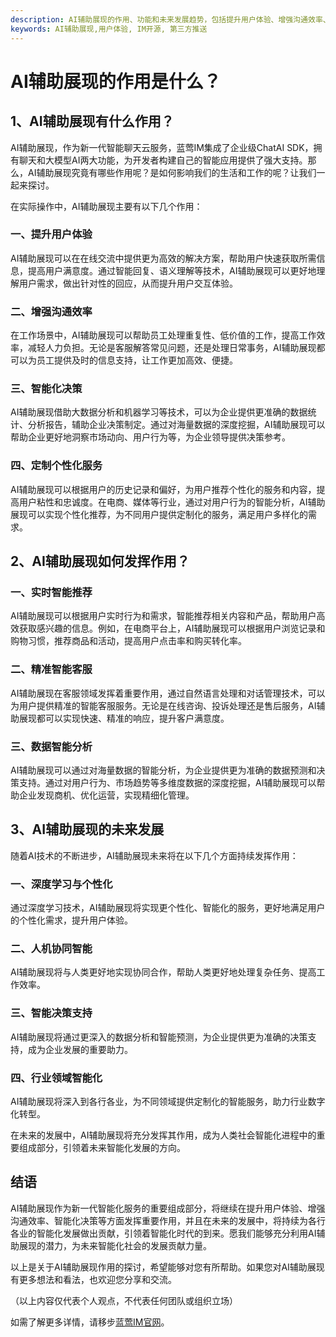 ```yaml
---
description: AI辅助展现的作用、功能和未来发展趋势，包括提升用户体验、增强沟通效率、智能化决策和定制个性化服务。
keywords: AI辅助展现,用户体验, IM开源, 第三方推送
---
```

# AI辅助展现的作用是什么？

## 1、AI辅助展现有什么作用？

AI辅助展现，作为新一代智能聊天云服务，蓝莺IM集成了企业级ChatAI SDK，拥有聊天和大模型AI两大功能，为开发者构建自己的智能应用提供了强大支持。那么，AI辅助展现究竟有哪些作用呢？是如何影响我们的生活和工作的呢？让我们一起来探讨。

在实际操作中，AI辅助展现主要有以下几个作用：
### 一、提升用户体验
AI辅助展现可以在在线交流中提供更为高效的解决方案，帮助用户快速获取所需信息，提高用户满意度。通过智能回复、语义理解等技术，AI辅助展现可以更好地理解用户需求，做出针对性的回应，从而提升用户交互体验。

### 二、增强沟通效率
在工作场景中，AI辅助展现可以帮助员工处理重复性、低价值的工作，提高工作效率，减轻人力负担。无论是客服解答常见问题，还是处理日常事务，AI辅助展现都可以为员工提供及时的信息支持，让工作更加高效、便捷。

### 三、智能化决策
AI辅助展现借助大数据分析和机器学习等技术，可以为企业提供更准确的数据统计、分析报告，辅助企业决策制定。通过对海量数据的深度挖掘，AI辅助展现可以帮助企业更好地洞察市场动向、用户行为等，为企业领导提供决策参考。

### 四、定制个性化服务
AI辅助展现可以根据用户的历史记录和偏好，为用户推荐个性化的服务和内容，提高用户粘性和忠诚度。在电商、媒体等行业，通过对用户行为的智能分析，AI辅助展现可以实现个性化推荐，为不同用户提供定制化的服务，满足用户多样化的需求。

## 2、AI辅助展现如何发挥作用？

### 一、实时智能推荐
AI辅助展现可以根据用户实时行为和需求，智能推荐相关内容和产品，帮助用户高效获取感兴趣的信息。例如，在电商平台上，AI辅助展现可以根据用户浏览记录和购物习惯，推荐商品和活动，提高用户点击率和购买转化率。

### 二、精准智能客服
AI辅助展现在客服领域发挥着重要作用，通过自然语言处理和对话管理技术，可以为用户提供精准的智能客服服务。无论是在线咨询、投诉处理还是售后服务，AI辅助展现都可以实现快速、精准的响应，提升客户满意度。

### 三、数据智能分析
AI辅助展现可以通过对海量数据的智能分析，为企业提供更为准确的数据预测和决策支持。通过对用户行为、市场趋势等多维度数据的深度挖掘，AI辅助展现可以帮助企业发现商机、优化运营，实现精细化管理。

## 3、AI辅助展现的未来发展

随着AI技术的不断进步，AI辅助展现未来将在以下几个方面持续发挥作用：
### 一、深度学习与个性化
通过深度学习技术，AI辅助展现将实现更个性化、智能化的服务，更好地满足用户的个性化需求，提升用户体验。

### 二、人机协同智能
AI辅助展现将与人类更好地实现协同合作，帮助人类更好地处理复杂任务、提高工作效率。

### 三、智能决策支持
AI辅助展现将通过更深入的数据分析和智能预测，为企业提供更为准确的决策支持，成为企业发展的重要助力。

### 四、行业领域智能化
AI辅助展现将深入到各行各业，为不同领域提供定制化的智能服务，助力行业数字化转型。

在未来的发展中，AI辅助展现将充分发挥其作用，成为人类社会智能化进程中的重要组成部分，引领着未来智能化发展的方向。

## 结语
AI辅助展现作为新一代智能化服务的重要组成部分，将继续在提升用户体验、增强沟通效率、智能化决策等方面发挥重要作用，并且在未来的发展中，将持续为各行各业的智能化发展做出贡献，引领着智能化时代的到来。愿我们能够充分利用AI辅助展现的潜力，为未来智能化社会的发展贡献力量。

以上是关于AI辅助展现作用的探讨，希望能够对您有所帮助。如果您对AI辅助展现有更多想法和看法，也欢迎您分享和交流。

（以上内容仅代表个人观点，不代表任何团队或组织立场）

如需了解更多详情，请移步[蓝莺IM官网](https://www.lanyingim.com)。